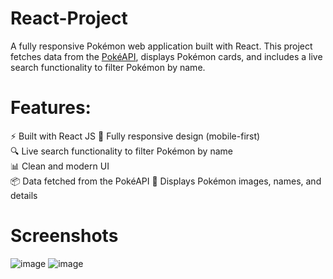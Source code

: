 # React-Project
A fully responsive Pokémon web application built with React. This project fetches data from the [PokéAPI](https://pokeapi.co/api/v2/pokemon?limit=124), displays Pokémon cards, and includes a live search functionality to filter Pokémon by name.

# Features:
⚡ Built with React JS 
📱 Fully responsive design (mobile-first)  
🔍 Live search functionality to filter Pokémon by name  
📊 Clean and modern UI  
📦 Data fetched from the PokéAPI 
📸 Displays Pokémon images, names, and details 


# Screenshots

![image](https://github.com/user-attachments/assets/1f5bf232-47f0-41a2-ae68-b637705dee05)
![image](https://github.com/user-attachments/assets/40a0b81b-d1b8-4a81-9a8d-240742f57a22)


